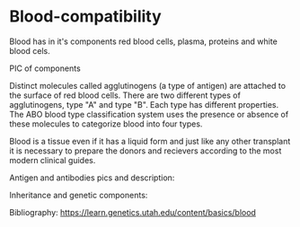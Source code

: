 # Blood-compatibility


Blood has in it's components red blood cells, plasma, proteins and white blood cels.

PIC of components


Distinct molecules called agglutinogens (a type of antigen) are attached to the surface of red blood cells. There are two different types of agglutinogens, type "A" and type "B". Each type has different properties. The ABO blood type classification system uses the presence or absence of these molecules to categorize blood into four types.


Blood is a tissue even if it has a liquid form and just like any other transplant it is necessary to prepare the donors and recievers according to the most modern clinical guides.

Antigen and antibodies pics and description:

Inheritance and genetic components:





Bibliography:
https://learn.genetics.utah.edu/content/basics/blood